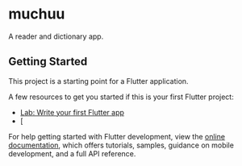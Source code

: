 # muchuu

A reader and dictionary app.

## Getting Started

This project is a starting point for a Flutter application.

A few resources to get you started if this is your first Flutter project:

- [Lab: Write your first Flutter app](https://docs.flutter.dev/get-started/codelab)
- [

For help getting started with Flutter development, view the
[online documentation](https://docs.flutter.dev/), which offers tutorials,
samples, guidance on mobile development, and a full API reference.
